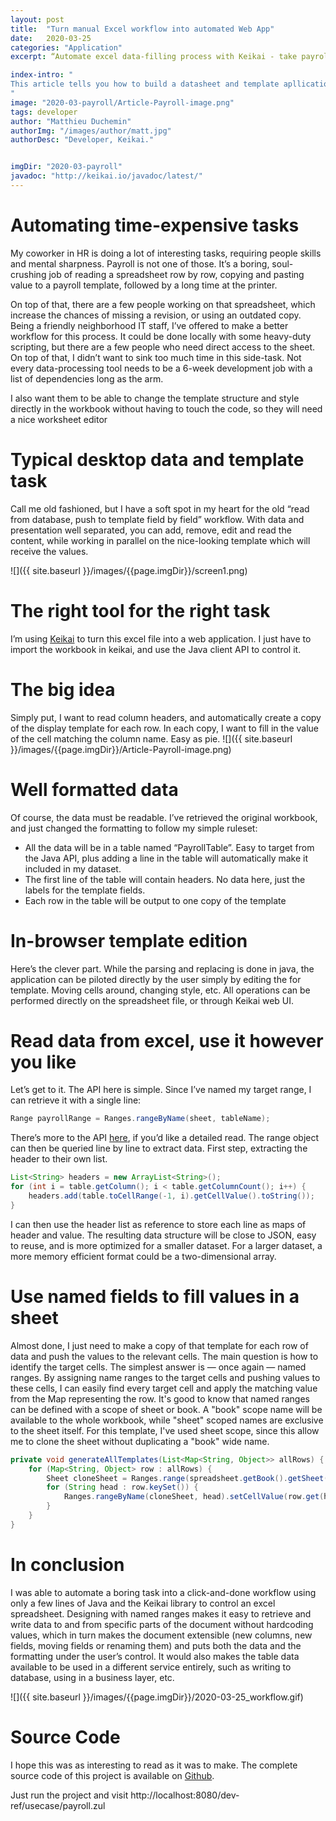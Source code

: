 ```yaml
---
layout: post
title:  "Turn manual Excel workflow into automated Web App" 
date:   2020-03-25
categories: "Application"
excerpt: “Automate excel data-filling process with Keikai - take payroll as an example.”

index-intro: "
This article tells you how to build a datasheet and template apllication in keikai.
"
image: "2020-03-payroll/Article-Payroll-image.png"
tags: developer
author: "Matthieu Duchemin"
authorImg: "/images/author/matt.jpg"
authorDesc: "Developer, Keikai."


imgDir: "2020-03-payroll"
javadoc: "http://keikai.io/javadoc/latest/"
---
```

<!--
images come from https://drive.google.com/open?id=17EEz_BuTVsTSeAA3a8AakyMspVSd_OEb made with draw.io
goal： Keikai can help you build a spreadsheet-based app
-->

# Automating time-expensive tasks

My coworker in HR is doing a lot of interesting tasks, requiring people skills and mental sharpness. Payroll is not one of those. It’s a boring, soul-crushing job of reading a spreadsheet row by row, copying and pasting value to a payroll template, followed by a long time at the printer.

On top of that, there are a few people working on that spreadsheet, which increase the chances of missing a revision, or using an outdated copy.
Being a friendly neighborhood IT staff, I’ve offered to make a better workflow for this process. It could be done locally with some heavy-duty scripting, but there are a few people who need direct access to the sheet. On top of that, I didn’t want to sink too much time in this side-task. Not every data-processing tool needs to be a 6-week development job with a list of dependencies long as the arm.

I also want them to be able to change the template structure and style directly in the workbook without having to touch the code, so they will need a nice worksheet editor

# Typical desktop data and template task

Call me old fashioned, but I have a soft spot in my heart for the old “read from database, push to template field by field” workflow. With data and presentation well separated, you can add, remove, edit and read the content, while working in parallel on the nice-looking template which will receive the values.

![]({{ site.baseurl }}/images/{{page.imgDir}}/screen1.png) 

# The right tool for the right task
I’m using [Keikai](https://keikai.io) to turn this excel file into a web application. I just have to import the workbook in keikai, and use the Java client API to control it.

# The big idea
Simply put, I want to read column headers, and automatically create a copy of the display template for each row. In each copy, I want to fill in the value of the cell matching the column name. Easy as pie.
![]({{ site.baseurl }}/images/{{page.imgDir}}/Article-Payroll-image.png) 

# Well formatted data

Of course, the data must be readable. I’ve retrieved the original workbook, and just changed the formatting to follow my simple ruleset:

* All the data will be in a table named “PayrollTable”. Easy to target from the Java API, plus adding a line in the table will automatically make it included in my dataset.
* The first line of the table will contain headers. No data here, just the labels for the template fields.
* Each row in the table will be output to one copy of the template

# In-browser template edition

Here’s the clever part. While the parsing and replacing is done in java, the application can be piloted directly by the user simply by editing the for template. Moving cells around, changing style, etc. All operations can be performed directly on the spreadsheet file, or through Keikai web UI.

# Read data from excel, use it however you like

Let’s get to it. The API here is simple. Since I’ve named my target range, I can retrieve it with a single line:

```java
Range payrollRange = Ranges.rangeByName(sheet, tableName);
```

There’s more to the API [here](https://doc.keikai.io/dev-ref), if you’d like a detailed read.
The range object can then be queried line by line to extract data. First step, extracting the header to their own list.

```java
List<String> headers = new ArrayList<String>();
for (int i = table.getColumn(); i < table.getColumnCount(); i++) {
	headers.add(table.toCellRange(-1, i).getCellValue().toString());
}
```

I can then use the header list as reference to store each line as maps of header and value. The resulting data structure will be close to JSON, easy to reuse, and is more optimized for a smaller dataset. For a larger dataset, a more memory efficient format could be a two-dimensional array.

# Use named fields to fill values in a sheet
Almost done, I just need to make a copy of that template for each row of data and push the values to the relevant cells. The main question is how to identify the target cells. The simplest answer is — once again — named ranges. By assigning name ranges to the target cells and pushing values to these cells, I can easily find every target cell and apply the matching value from the Map representing the row.
It's good to know that named ranges can be defined with a scope of sheet or book. A "book" scope name will be available to the whole workbook, while "sheet" scoped names are exclusive to the sheet itself. For this template, I've used sheet scope, since this allow me to clone the sheet without duplicating a "book" wide name.


```java
private void generateAllTemplates(List<Map<String, Object>> allRows) {
	for (Map<String, Object> row : allRows) {
		Sheet cloneSheet = Ranges.range(spreadsheet.getBook().getSheet("Form")).cloneSheet((String) row.get("Name"));
		for (String head : row.keySet()) {
			Ranges.rangeByName(cloneSheet, head).setCellValue(row.get(head));
		}
	}
}
```

# In conclusion
I was able to automate a boring task into a click-and-done workflow using only a few lines of Java and the Keikai library to control an excel spreadsheet.
Designing with named ranges makes it easy to retrieve and write data to and from specific parts of the document without hardcoding values, which in turn makes the document extensible (new columns, new fields, moving fields or renaming them) and puts both the data and the formatting under the user’s control. It would also makes the table data available to be used in a different service entirely, such as writing to database, using in a business layer, etc. 

![]({{ site.baseurl }}/images/{{page.imgDir}}/2020-03-25_workflow.gif) 

# Source Code
I hope this was as interesting to read as it was to make. The complete source code of this project is available on [Github](https://github.com/keikai/dev-ref).

Just run the project and visit http://localhost:8080/dev-ref/usecase/payroll.zul


[jekyll]:      http://jekyllrb.com
[jekyll-gh]:   https://github.com/jekyll/jekyll
[jekyll-help]: https://github.com/jekyll/jekyll-help
